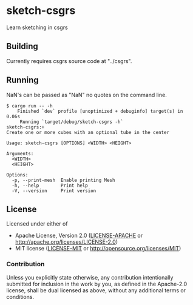 # sketch-csgrs

Learn sketching in csgrs


## Building

Currently requires csgrs source code at "../csgrs".

## Running

NaN's can be passed as "NaN" no quotes on the command line.

```
$ cargo run -- -h
    Finished `dev` profile [unoptimized + debuginfo] target(s) in 0.06s
     Running `target/debug/sketch-csgrs -h`
sketch-csgrs:+
Create one or more cubes with an optional tube in the center

Usage: sketch-csgrs [OPTIONS] <WIDTH> <HEIGHT>

Arguments:
  <WIDTH>   
  <HEIGHT>  

Options:
  -p, --print-mesh  Enable printing Mesh
  -h, --help        Print help
  -V, --version     Print version
```

## License

Licensed under either of

- Apache License, Version 2.0 ([LICENSE-APACHE](LICENSE-APACHE) or http://apache.org/licenses/LICENSE-2.0)
- MIT license ([LICENSE-MIT](LICENSE-MIT) or http://opensource.org/licenses/MIT)

### Contribution

Unless you explicitly state otherwise, any contribution intentionally submitted
for inclusion in the work by you, as defined in the Apache-2.0 license, shall
be dual licensed as above, without any additional terms or conditions.
